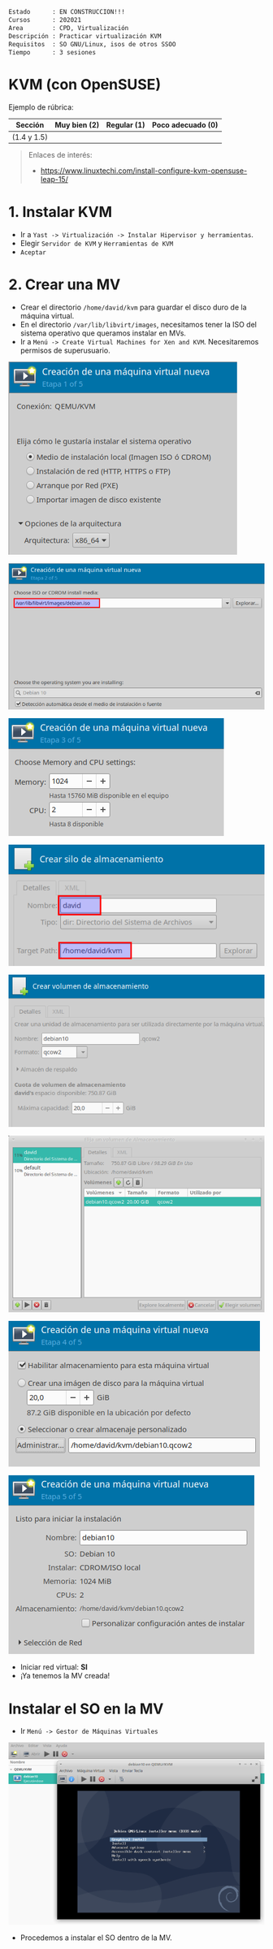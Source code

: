 
```
Estado      : EN CONSTRUCCION!!!
Cursos      : 202021
Area        : CPD, Virtualización
Descripción : Practicar virtualización KVM
Requisitos  : SO GNU/Linux, isos de otros SSOO
Tiempo      : 3 sesiones
```

# KVM (con OpenSUSE)

Ejemplo de rúbrica:

| Sección               | Muy bien (2) | Regular (1) | Poco adecuado (0) |
| --------------------- | ------------ | ----------- | ----------------- |
| (1.4 y 1.5)           | | | |

> Enlaces de interés:
> * https://www.linuxtechi.com/install-configure-kvm-opensuse-leap-15/

# 1. Instalar KVM

* Ir a `Yast -> Virtualización -> Instalar Hipervisor y herramientas`.
* Elegir `Servidor de KVM` y `Herramientas de KVM`
* `Aceptar`

# 2. Crear una MV

* Crear el directorio `/home/david/kvm` para guardar el disco duro de la máquina virtual.
* En el directorio `/var/lib/libvirt/images`, necesitamos tener la ISO del sistema
operativo que queramos instalar en MVs.
* Ir a `Menú -> Create Virtual Machines for Xen and KVM`. Necesitaremos permisos de superusuario.

![](images/kvm-01.png)

![](images/kvm-03.png)

![](images/kvm-04.png)

![](images/kvm-05.png)

![](images/kvm-06.png)

![](images/kvm-07.png)

![](images/kvm-08.png)

![](images/kvm-09.png)

* Iniciar red virtual: **SI**
* ¡Ya tenemos la MV creada!

# Instalar el SO en la MV

* Ir `Menú -> Gestor de Máquinas Virtuales`

![](images/kvm-10.png)

* Procedemos a instalar el SO dentro de la MV.
